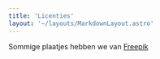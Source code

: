 ```yaml
---
title: 'Licenties'
layout: '~/layouts/MarkdownLayout.astro'
---
```


Sommige plaatjes hebben we van [Freepik](www.freepik.com)